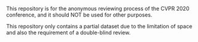 This repository is for the anonymous reviewing process of the CVPR 2020 conference, and it should NOT be used for other purposes.

This repository only contains a partial dataset due to the limitation of space and also the requirement of a double-blind review.
